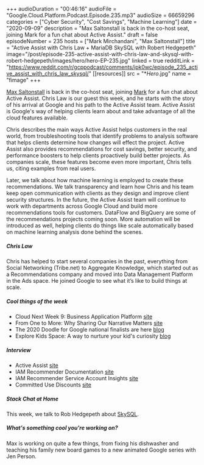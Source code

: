+++
audioDuration = "00:46:16"
audioFile = "Google.Cloud.Platform.Podcast.Episode.235.mp3"
audioSize = 66659296
categories = ["Cyber Security", "Cost Savings", "Machine Learning"]
date = "2020-09-09"
description = "Max Saltonstall is back in the co-host seat, joining Mark for a fun chat about Active Assist."
draft = false
episodeNumber = 235
hosts = ["Mark Mirchandani", "Max Saltonstall"]
title = "Active Assist with Chris Law + MariaDB SkySQL with Robert Hedgepeth"
image="/post/episode-235-active-assist-with-chris-law-and-skysql-with-robert-hedgepeth/images/hero/hero-EP-235.jpg"
linked = true
redditLink = "https://www.reddit.com/r/gcppodcast/comments/ipk0wc/episode_235_active_assist_with_chris_law_skysql/"
[[resources]]
  src = "**Hero*.jpg"
  name = "fimage"
+++

[Max Saltonstall](https://twitter.com/maxsaltonstall) is back in the co-host seat, joining [Mark](https://twitter.com/markmirch) for a fun chat about Active Assist. Chris Law is our guest this week, and he starts with the story of his arrival at Google and his path to the Active Assist team. Active Assist is Google's way of helping clients learn about and take advantage of all the cloud features available. 

Chris describes the main ways Active Assist helps customers in the real world, from troubleshooting tools that identify problems to analysis software that helps clients determine how changes will effect the project. Active Assist also provides recommendations for cost savings, better security, and performance boosters to help clients proactively build better projects. As companies scale, these features become even more important, Chris tells us, citing examples from real users.

Later, we talk about how machine learning is employed to create these recommendations. We talk transparency and learn how Chris and his team keep open communication with clients as they design and improve client security structures. In the future, the Active Assist team will continue to work with departments across Google Cloud and build more recommendations tools for customers. DataFlow and BigQuery are some of the recommendations projects coming soon. More automation will be introduced as well, helping clients do things like scale automatically based on machine learning analysis done behind the scenes. 

##### Chris Law

Chris has helped to start several companies in the past, everything from Social Networking (Tribe.net) to Aggregate Knowledge, which started out as a Recommendations company and moved into Data Management Platform in the Ads space. He joined Google to see what it’s like to build things at scale.

##### Cool things of the week

* Cloud Next Week 9: Business Application Platform [site](https://cloud.withgoogle.com/next/sf/sessions#business-application-platform)
* From One to More: Why Sharing Our Narrative Matters [site](https://cloud.withgoogle.com/next/sf/sessions?session=DEI108#business-application-platform)
* The 2020 Doodle for Google national finalists are here [blog](https://blog.google/inside-google/doodles/doodle-for-google-2020-finalists/)
* Explore Kids Space: A way to nurture your kid's curiosity [blog](https://blog.google/technology/families/kids-space)

##### Interview

* Active Assist [site](https://cloud.google.com/solutions/active-assist)
* IAM Recommender Documentation [site](https://cloud.google.com/iam/docs/recommender-overview#how-recommender-works)
* IAM Recommender Service Account Insights [site](https://cloud.google.com/recommender/docs/insights/iam-service-account-insights)
* Committed Use Discounts [site](https://cloud.google.com/docs/cuds)

##### Stack Chat at Home

This week, we talk to Rob Hedgepeth about [SkySQL](https://mariadb.com/products/skysql/).

##### What's something cool you're working on?

Max is working on quite a few things, from fixing his dishwasher and teaching his family new board games to a new animated Google series with Jen Person.





